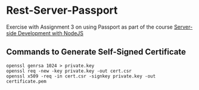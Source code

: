 # Rest-Server-Passport
Exercise with Assignment 3 on using Passport as part of the course [Server-side Development with NodeJS](https://www.coursera.org/learn/server-side-development/home/welcome)

## Commands to Generate Self-Signed Certificate
```
openssl genrsa 1024 > private.key
openssl req -new -key private.key -out cert.csr
openssl x509 -req -in cert.csr -signkey private.key -out certificate.pem
```